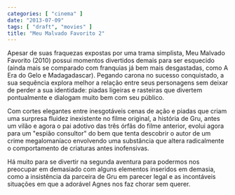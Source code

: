 ```yaml
---
categories: [ "cinema" ]
date: "2013-07-09"
tags: [ "draft", "movies" ]
title: "Meu Malvado Favorito 2"
---
```

Apesar de suas fraquezas expostas por uma trama simplista, Meu Malvado
Favorito (2010) possui momentos divertidos demais para ser esquecido
(ainda mais se comparado com franquias já bem mais desgastadas, como
A Era do Gelo e Madagadascar). Pegando carona no sucesso conquistado,
a sua sequência explora melhor a relação entre seus personagens
sem deixar de perder a sua identidade: piadas ligeiras e rasteiras que
divertem pontualmente e dialogam muito bem com seu público.

Com cortes elegantes entre inesgotáveis cenas de ação e piadas que
criam uma surpresa fluidez inexistente no filme original, a história de
Gru, antes um vilão e agora o pai adotivo das três órfãs do filme
anterior, evolui agora para um "espião consultor" do bem que tenta
descobrir o autor de um crime megalomaníaco envolvendo uma substância
que altera radicalmente o comportamento de criaturas antes inofensivas.

Há muito para se divertir na segunda aventura para podermos nos
preocupar em demasiado com alguns elementos inseridos em demasia, como
a insistência da parceira de Gru em parecer legal e as incontáveis
situações em que a adorável Agnes nos faz chorar sem querer.

